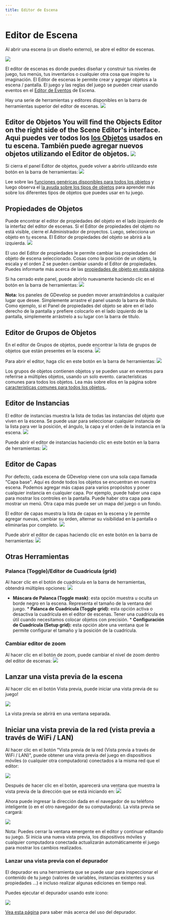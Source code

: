 ```yaml
---
title: Editor de Escena
---
```

# Editor de Escena

Al abrir una escena (o un diseño externo), se abre el editor de escenas.

![](/gdevelop5/interface/sceneeditoropens.png)

El editor de escenas es donde puedes diseñar y construir tus niveles de juego, tus menús, tus inventarios o cualquier otra cosa que inspire tu imaginación. El Editor de escenas le permite crear y agregar objetos a la escena / pantalla. El juego y las reglas del juego se pueden crear usando eventos en el [Editor de Eventos](/gdevelop5/interface/events-editor) de Escena.

Hay una serie de herramientas y editores disponibles en la barra de herramientas superior del editor de escenas. ![](/gdevelop5/scene-editor-toolset.png)

## Editor de Objetos You will find the Objects Editor on the right side of the Scene Editor's interface. Aqui puedes ver todos los [los Objetos](/gdevelop5/objects) usados en tu escena. También puede agregar nuevos objetos utilizando el Editor de objetos. ![](/gdevelop5/objects-manager-tab.png)

Si cierra el panel Editor de objetos, puede volver a abrirlo utilizando este botón en la barra de herramientas: ![](/gdevelop5/objects-manager-button.png)

Lee sobre las [funciones genéricas disponibles para todos los objetos](/gdevelop5/objects/base_object) y luego observa el [la ayuda sobre los tipos de objetos](/gdevelop5/objects) para aprender más sobre los diferentes tipos de objetos que puedes usar en tu juego.

## Propiedades de Objetos

Puede encontrar el editor de propiedades del objeto en el lado izquierdo de la interfaz del editor de escenas. Si el Editor de propiedades del objeto no está visible, cierre el Administrador de proyectos. Luego, selecciona un objeto en tu escena. El Editor de propiedades del objeto se abrirá a la izquierda. ![](/gdevelop5/object-properties-bar.png)

El uso del Editor de propiedades le permite cambiar las propiedades del objeto de escena seleccionado. Cosas como la posición de un objeto, la escala y el orden Z se pueden cambiar usando el Editor de propiedades. Puedes informarte más acerca de las [propiedades de objeto en esta página](/gdevelop5/objects/base_object).

Si ha cerrado este panel, puede abrirlo nuevamente haciendo clic en el botón en la barra de herramientas: ![](/gdevelop5/object-properties-button.png)

**Nota:** los paneles de GDevelop se pueden mover arrastrándolos a cualquier lugar que desee. Simplemente arrastre el panel usando la barra de título. Como ejemplo, si el Panel de propiedades del objeto se abre en el lado derecho de la pantalla y prefiere colocarlo en el lado izquierdo de la pantalla, simplemente arrástrelo a su lugar con la barra de título.

## Editor de Grupos de Objetos

En el editor de Grupos de objetos, puede encontrar la lista de grupos de objetos que están presentes en la escena. ![](/gdevelop5/objects-groups-editor.png)

Para abrir el editor, haga clic en este botón en la barra de herramientas: ![](/gdevelop5/objects-groups-editor-button.png)

Los grupos de objetos contienen objetos y se pueden usar en eventos para referirse a múltiples objetos, usando un solo evento. características comunes para todos los objetos. Lea más sobre ellos en la página sobre [características comunes para todos los objetos.](/gdevelop5/objects/base_object).

## Editor de Instancias

El editor de instancias muestra la lista de todas las instancias del objeto que viven en la escena. Se puede usar para seleccionar cualquier instancia de la lista para ver la posición, el ángulo, la capa y el orden de la instancia en la escena. ![](/gdevelop5/instances-editor.png)

Puede abrir el editor de instancias haciendo clic en este botón en la barra de herramientas: ![](/gdevelop5/instances-editor-button.png)

## Editor de Capas

Por defecto, cada escena de GDevelop viene con una sola capa llamada "Capa base". Aquí es donde todos los objetos se encuentran en nuestra escena. Podemos agregar más capas para varios propósitos y poner cualquier instancia en cualquier capa. Por ejemplo, puede haber una capa para mostrar los controles en la pantalla. Puede haber otra capa para mostrar un menú. Otra capa más puede ser un mapa del juego o un fondo.

El editor de capas muestra la lista de capas en la escena y le permite agregar nuevas, cambiar su orden, alternar su visibilidad en la pantalla o eliminarlas por completo. ![](/gdevelop5/layers-editor.png)

Puede abrir el editor de capas haciendo clic en este botón en la barra de herramientas: ![](/gdevelop5/layers-editor-button.png)

## Otras Herramientas

### Palanca (Toggle)/Editor de Cuadricula (grid)

Al hacer clic en el botón de cuadrícula en la barra de herramientas, obtendrá múltiples opciones: ![](/gdevelop5/toggle-grid-button.png)

* **Máscara de Palanca (Toggle mask)**: esta opción muestra u oculta un borde negro en la escena. Representa el tamaño de la ventana del juego. * **Palanca de Cuadrícula (Toggle grid):** esta opción activa o desactiva la cuadrícula en el editor de escenas. Tener una cuadrícula es útil cuando necesitamos colocar objetos con precisión. * **Configuración de Cuadrícula (Setup grid):** esta opción abre una ventana que le permite configurar el tamaño y la posición de la cuadrícula.

### Cambiar editor de zoom

Al hacer clic en el botón de zoom, puede cambiar el nivel de zoom dentro del editor de escenas: ![](/gdevelop5/toggle-zoom-button.png)

## Lanzar una vista previa de la escena

Al hacer clic en el botón Vista previa, puede iniciar una vista previa de su juego!

![](/gdevelop5/preview-button.png)

La vista previa se abrirá en una ventana separada.

## Iniciar una vista previa de la red (vista previa a través de WiFi / LAN)

Al hacer clic en el botón "Vista previa de la red (Vista previa a través de WiFi / LAN)", puede obtener una vista previa del juego en dispositivos móviles (o cualquier otra computadora) conectados a la misma red que el editor:

![](/gdevelop5/interface/preview-wifi-button.png)

Después de hacer clic en el botón, aparecerá una ventana que muestra la vista previa de la dirección que se está iniciando en: ![](/gdevelop5/preview-wifi-window.png)

Ahora puede ingresar la dirección dada en el navegador de su teléfono inteligente (o en el otro navegador de su computadora). La vista previa se cargará:

![](/gdevelop5/interface/preview-wifi-running.png)

Nota: Puedes cerrar la ventana emergente en el editor y continuar editando su juego. Si inicia una nueva vista previa, los dispositivos móviles y cualquier computadora conectada actualizarán automáticamente el juego para mostrar los cambios realizados.

### Lanzar una vista previa con el depurador

El depurador es una herramienta que se puede usar para inspeccionar el contenido de tu juego (valores de variables, instancias existentes y sus propiedades ...) e incluso realizar algunas ediciones en tiempo real.

Puedes ejecutar el depurador usando este ícono:

![](/gdevelop5/interface/debugger-button.png)

[Vea esta página](/gdevelop5/interface/debugger) para saber más acerca del uso del depurador.
